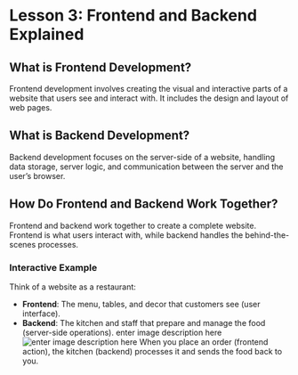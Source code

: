# **Lesson 3: Frontend and Backend Explained**

## **What is Frontend Development?**
Frontend development involves creating the visual and interactive parts of a website that users see and interact with. It includes the design and layout of web pages.

## **What is Backend Development?**
Backend development focuses on the server-side of a website, handling data storage, server logic, and communication between the server and the user’s browser.

## **How Do Frontend and Backend Work Together?**
Frontend and backend work together to create a complete website. Frontend is what users interact with, while backend handles the behind-the-scenes processes.

### **Interactive Example**

Think of a website as a restaurant:

-   **Frontend**: The menu, tables, and decor that customers see (user interface).
-   **Backend**: The kitchen and staff that prepare and manage the food (server-side operations).
enter image description here
![enter image description here](https://im.ge/i/Screenshot-from-2024-08-19-15-15-56.fhiAZ1)
When you place an order (frontend action), the kitchen (backend) processes it and sends the food back to you.

<!--stackedit_data:
eyJoaXN0b3J5IjpbMTU0Nzg5MDcxLDcxNjU2NDc4NCwtMjA2OT
Q5NDU0MCwtOTg0MTc3Mzg0XX0=
-->